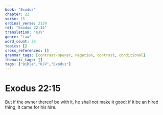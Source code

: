 ```yaml
---
book: "Exodus"
chapter: 22
verse: 15
ordinal_verse: 2129
ref: "Exodus 22:15"
translation: "KJV"
genre: "Law"
word_count: 25
topics: []
cross_references: []
grammar_tags: [contrast-opener, negation, contrast, conditional]
thematic_tags: []
tags: ["Bible","KJV","Exodus"]
---
```


# Exodus 22:15

But if the owner thereof be with it, he shall not make it good: if it be an hired thing, it came for his hire.

